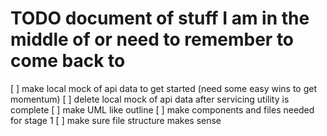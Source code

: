 # TODO document of stuff I am in the middle of or need to remember to come back to

[ ] make local mock of api data to get started (need some easy wins to get momentum)
[ ] delete local mock of api data after servicing utility is complete
[ ] make UML like outline
[ ] make components and files needed for stage 1
[ ] make sure file structure makes sense